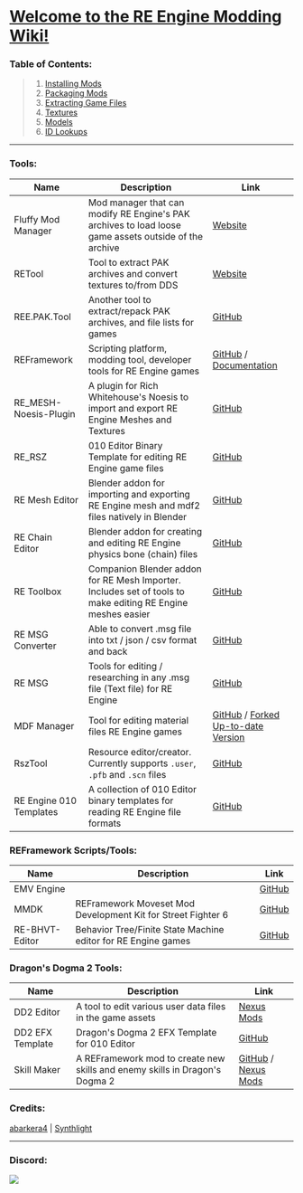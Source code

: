 # [Welcome to the RE Engine Modding Wiki!](https://github.com/Modding-Haven/REEngine-Modding-Documentation/wiki)

### Table of Contents:
> 1. [Installing Mods](https://github.com/Modding-Haven/REEngine-Modding-Documentation/wiki/Installing-Mods)
> 1. [Packaging Mods](https://github.com/Modding-Haven/REEngine-Modding-Documentation/wiki/Packaging-Mods)
> 1. [Extracting Game Files](https://github.com/Modding-Haven/REEngine-Modding-Documentation/wiki/Extracting-Game-Files)
> 1. [Textures](https://github.com/Modding-Haven/REEngine-Modding-Documentation/wiki/Textures)
> 1. [Models](https://github.com/Modding-Haven/REEngine-Modding-Documentation/wiki/Models)
> 1. [ID Lookups](https://github.com/Modding-Haven/REEngine-Modding-Documentation/wiki/ID-Lookups)
***

### Tools:
| Name | Description | Link |
| --------  | ------------------- | --------------------- |
| Fluffy Mod Manager | Mod manager that can modify RE Engine's PAK archives to load loose game assets outside of the archive | [Website](https://www.fluffyquack.com/) |
| RETool | Tool to extract PAK archives and convert textures to/from DDS | [Website](https://www.fluffyquack.com/) |
| REE.PAK.Tool | Another tool to extract/repack PAK archives, and file lists for games | [GitHub](https://github.com/Ekey/REE.PAK.Tool) |
| REFramework | Scripting platform, modding tool, developer tools for RE Engine games | [GitHub](https://github.com/praydog/REFramework) / [Documentation](https://cursey.github.io/reframework-book/) |
| RE_MESH-Noesis-Plugin | A plugin for Rich Whitehouse's Noesis to import and export RE Engine Meshes and Textures | [GitHub](https://github.com/alphazolam/fmt_RE_MESH-Noesis-Plugin)
| RE_RSZ | 010 Editor Binary Template for editing RE Engine game files | [GitHub](https://github.com/alphazolam/RE_RSZ)
| RE Mesh Editor | Blender addon for importing and exporting RE Engine mesh and mdf2 files natively in Blender | [GitHub](https://github.com/NSACloud/RE-Mesh-Editor)
| RE Chain Editor | Blender addon for creating and editing RE Engine physics bone (chain) files | [GitHub](https://github.com/NSACloud/RE-Chain-Editor)
| RE Toolbox | Companion Blender addon for RE Mesh Importer. Includes set of tools to make editing RE Engine meshes easier | [GitHub](https://github.com/NSACloud/RE-Toolbox)
| RE MSG Converter | Able to convert .msg file into txt / json / csv format and back | [GitHub](https://github.com/dtlnor/REMSG_Converter)
| RE MSG | Tools for editing / researching in any .msg file (Text file) for RE Engine | [GitHub](https://github.com/dtlnor/RE_MSG)
| MDF Manager | Tool for editing material files RE Engine games | [GitHub](https://github.com/Silvris/MDF-Manager) / [Forked Up-to-date Version](https://github.com/SilverEzredes/MDF-Manager_RE4R)
| RszTool | Resource editor/creator. Currently supports `.user`, `.pfb` and `.scn` files  | [GitHub](https://github.com/czastack/RszTool)
| RE Engine 010 Templates | A collection of 010 Editor binary templates for reading RE Engine file formats  | [GitHub](https://github.com/alphazolam/RE-Engine-010-Templates)

### REFramework Scripts/Tools:
| Name | Description | Link |
| --------  | ------------------- | --------------------- |
| EMV Engine | | [GitHub](https://github.com/alphazolam/EMV-Engine)
| MMDK | REFramework Moveset Mod Development Kit for Street Fighter 6  | [GitHub](https://github.com/alphazolam/MMDK)
| RE-BHVT-Editor | Behavior Tree/Finite State Machine editor for RE Engine games  | [GitHub](https://github.com/praydog/RE-BHVT-Editor)

### Dragon's Dogma 2 Tools:
| Name | Description | Link |
| --------  | ------------------- | --------------------- |
| DD2 Editor | A tool to edit various user data files in the game assets | [Nexus Mods](https://www.nexusmods.com/dragonsdogma2/mods/522)
| DD2 EFX Template | Dragon's Dogma 2 EFX Template for 010 Editor | [GitHub](https://github.com/ZippoIG/DD2-EFX-Template)
| Skill Maker | A REFramework mod to create new skills and enemy skills in Dragon's Dogma 2 | [GitHub](https://github.com/alphazolam/Skill-Maker) / [Nexus Mods](https://www.nexusmods.com/dragonsdogma2/mods/691)

### Credits:
[abarkera4](https://github.com/abarkera4) | [Synthlight](https://github.com/Synthlight)

***
### Discord:
[<img src="https://github.com/Modding-Haven/.github/blob/main/MHBranding/MH_Banner_1400x200.png">](https://discord.gg/modding-haven-718224210270617702)
